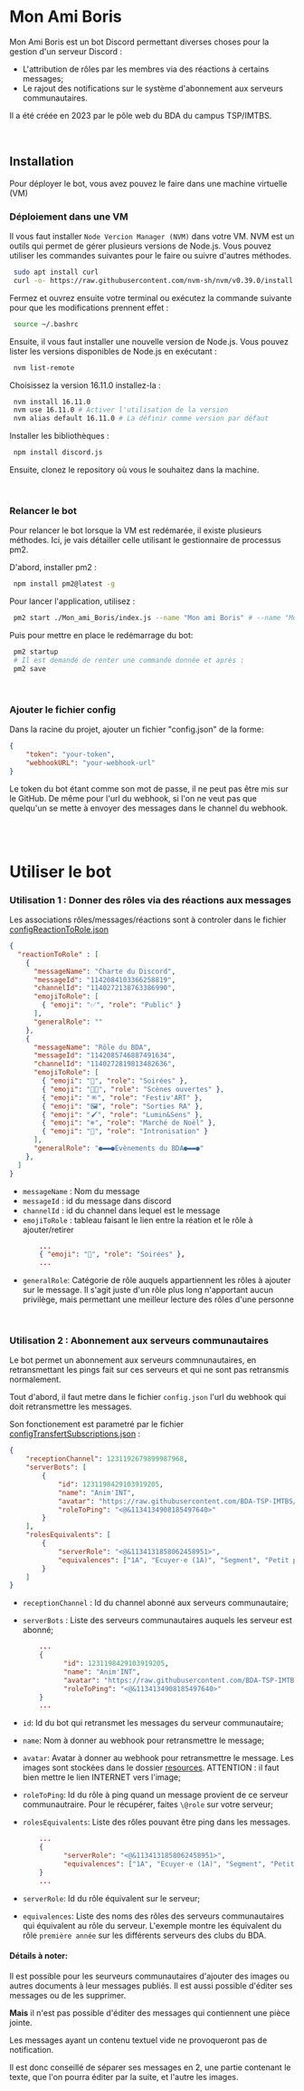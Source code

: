 # Mon Ami Boris

Mon Ami Boris est un bot Discord permettant diverses choses pour la gestion d'un serveur Discord :
- L'attribution de rôles par les membres via des réactions à certains messages;
- Le rajout des notifications sur le système d'abonnement aux serveurs communautaires.

 Il a été créée en 2023 par le pôle web du BDA du campus TSP/IMTBS.

<br />

## Installation

Pour déployer le bot, vous avez pouvez le faire dans une machine virtuelle (VM)

### Déploiement dans une VM

Il vous faut installer `Node Vercion Manager (NVM)` dans votre VM. NVM est un outils qui permet de gérer plusieurs versions de Node.js. Vous pouvez utiliser les commandes suivantes pour le faire ou suivre d'autres méthodes.

```bash
 sudo apt install curl
 curl -o- https://raw.githubusercontent.com/nvm-sh/nvm/v0.39.0/install.sh | bash
```

Fermez et ouvrez ensuite votre terminal ou exécutez la commande suivante pour que les modifications prennent effet :

```bash
 source ~/.bashrc
```

Ensuite, il vous faut installer une nouvelle version de Node.js. Vous pouvez lister les versions disponibles de Node.js en exécutant :

```bash
 nvm list-remote
```

Choisissez la version 16.11.0 installez-la :

```bash
 nvm install 16.11.0
 nvm use 16.11.0 # Activer l'utilisation de la version
 nvm alias default 16.11.0 # La définir comme version par défaut
```

Installer les bibliothèques :

```bash
 npm install discord.js
```

Ensuite, clonez le repository où vous le souhaitez dans la machine.

<br />

### Relancer le bot

Pour relancer le bot lorsque la VM est redémarée, il existe plusieurs méthodes. Ici, je vais détailler celle utilisant le gestionnaire de processus pm2.

D'abord, installer pm2 :
```bash
 npm install pm2@latest -g
```

Pour lancer l'application, utilisez :
```bash
 pm2 start ./Mon_ami_Boris/index.js --name "Mon ami Boris" # --name "Mon ami Boris" est optionnel, mais est plus pratique pour suivre le processus
```

Puis pour mettre en place le redémarrage du bot:
```bash
 pm2 startup
 # Il est demandé de renter une commande donnée et après :
 pm2 save
```

<br />

### Ajouter le fichier config

Dans la racine du projet, ajouter un fichier "config.json" de la forme:

```json
{
    "token": "your-token",
    "webhookURL": "your-webhook-url"
}
```
Le token du bot étant comme son mot de passe, il ne peut pas être mis sur le GitHub. De même pour l'url du webhook, si l'on ne veut pas que quelqu'un se mette à envoyer des messages dans le channel du webhook.

<br /><br />

# Utiliser le bot

### Utilisation 1 : Donner des rôles via des réactions aux messages

Les associations rôles/messages/réactions sont à controler dans le fichier [configReactionToRole.json](./events/config/configReactionToRole.json)

```json
{
  "reactionToRole" : [
    {            
      "messageName": "Charte du Discord",
      "messageId": "1142084103366258819",
      "channelId": "1140272138763386990",
      "emojiToRole": [
        { "emoji": "✅", "role": "Public" }
      ],
      "generalRole": ""
    },
    {
      "messageName": "Rôle du BDA",
      "messageId": "1142085746887491634",
      "channelId": "1140272819813482636",
      "emojiToRole": [
        { "emoji": "🪩", "role": "Soirées" },
        { "emoji": "🧑‍🎤", "role": "Scènes ouvertes" },
        { "emoji": "🪅", "role": "Festiv'ART" },
        { "emoji": "🖼️", "role": "Sorties RA" },
        { "emoji": "🖌️", "role": "Lumin&Sens" },
        { "emoji": "❄️", "role": "Marché de Noël" },
        { "emoji": "🤝", "role": "Intronisation" }
      ],
      "generalRole": "●▬▬●Évènements du BDA●▬▬●"
    },
  ]
}
```

- `messageName` : Nom du message
- `messageId` : id du message dans discord
- `channelId` : id du channel dans lequel est le message
- `emojiToRole` : tableau faisant le lien entre la réation et le rôle à ajouter/retirer
  ```json
      ...
      { "emoji": "🪩", "role": "Soirées" },
      ...
  ```
- `generalRole`: Catégorie de rôle auquels appartiennent les rôles à ajouter sur le message. Il s'agit juste d'un rôle plus long n'apportant aucun privilège, mais permettant une meilleur lecture des rôles d'une personne

<br />

### Utilisation 2 : Abonnement aux serveurs communautaires

Le bot permet un abonnement aux serveurs commnunautaires, en retransmettant les pings fait sur ces serveurs et qui ne sont pas retransmis normalement.

Tout d'abord, il faut metre dans le fichier `config.json` l'url du webhook qui doit retransmettre les messages.

Son fonctionement est parametré par le fichier [configTransfertSubscriptions.json](./events/config/configTransfertSubscriptions.json) :

```json
{
    "receptionChannel": 1231192679899987968,    
    "serverBots": [
        {
            "id": 1231198429103919205,
            "name": "Anim'INT",
            "avatar": "https://raw.githubusercontent.com/BDA-TSP-IMTBS/Mon_ami_Boris/master/resources/serverAvatar/Anim'INT.png",
            "roleToPing": "<@&1134134908185497640>"
        }
    ],
    "rolesEquivalents": [
        { 
            "serverRole": "<@&1134131858062458951>",
            "equivalences": ["1A", "Ecuyer·e (1A)", "Segment", "Petit pain (1A)", "Petit moineau", "street magicien (1A)", "Thé Vert", "El Pueblo"]
        }
    ]
}
```

- `receptionChannel` : Id du channel abonné aux serveurs communautaire;
- `serverBots` : Liste des serveurs communautaires auquels les serveur est abonné;
  ```json
      ...
      {
            "id": 1231198429103919205,
            "name": "Anim'INT",
            "avatar": "https://raw.githubusercontent.com/BDA-TSP-IMTBS/Mon_ami_Boris/master/resources/serverAvatar/Anim'INT.png",
            "roleToPing": "<@&1134134908185497640>"
      }
      ...
  ```
- `id`: Id du bot qui retransmet les messages du serveur communautaire;
- `name`: Nom à donner au webhook pour retransmettre le message;
- `avatar`: Avatar à donner au webhook pour retransmettre le message. Les images sont stockées dans le dossier [resources](./resources/). ATTENTION : il faut bien mettre le lien  INTERNET vers l'image;
- `roleToPing`: Id du rôle à ping quand un message provient de ce serveur communautraire. Pour le récupérer, faites `\@role` sur votre serveur;


- `rolesEquivalents`: Liste des rôles pouvant être ping dans les messages.
  ```json
      ...
      { 
            "serverRole": "<@&1134131858062458951>",
            "equivalences": ["1A", "Ecuyer·e (1A)", "Segment", "Petit pain (1A)", "Petit moineau", "street magicien (1A)", "Thé Vert", "El Pueblo"]
      }
      ...
  ```
- `serverRole`: Id du rôle équivalent sur le serveur;
- `equivalences`: Liste des noms des rôles des serveurs communautaires qui équivalent au rôle du serveur. L'exemple montre les équivalent du rôle `première année` sur les différents serveurs des clubs du BDA.

#### Détails à noter:
Il est possible pour les seurveurs communautaires d'ajouter des images ou autres documents à leur messages publiés. Il est aussi possible d'éditer ses messages ou de les supprimer.

<b>Mais</b> il n'est pas possible d'éditer des messages qui contiennent une pièce jointe.

Les messages ayant un contenu textuel vide ne provoqueront pas de notification.

Il est donc conseillé de séparer ses messages en 2, une partie contenant le texte, que l'on pourra éditer par la suite, et l'autre les images.